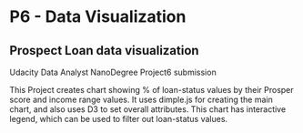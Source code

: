 # P6 - Data Visualization
## Prospect Loan data visualization
Udacity Data Analyst NanoDegree Project6 submission

This Project creates chart showing % of loan-status values by their Prosper score and income range values. 
It uses dimple.js for creating the main chart, and also uses D3 to set overall attributes.  This chart has interactive legend, which can be used to filter out loan-status values.
 
 

